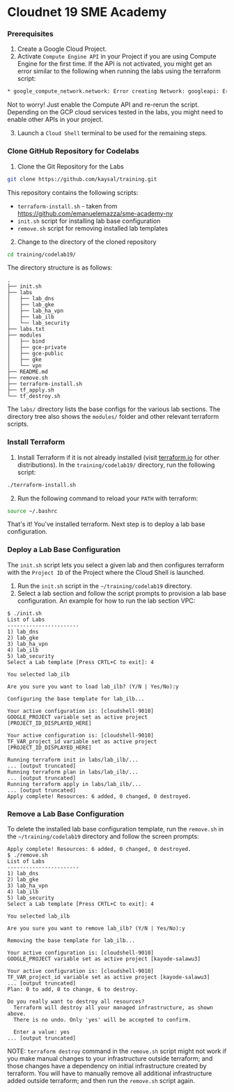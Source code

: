 # Cloudnet 19 SME Academy
### Prerequisites
1. Create a Google Cloud Project.
2. Activate `Compute Engine API` in your Project if you are using Compute Engine for the first time.
If the API is not activated, you might get an error similar to the following when running the labs using the terraform script:
```sh
* google_compute_network.network: Error creating Network: googleapi: Error 403: Access Not Configured. Compute Engine API has not been used in project [PROJECT_ID] before or it is disabled...
```
Not to worry! Just enable the Compute API and re-rerun the script.
Depending on the GCP cloud services tested in the labs, you might need to enable other APIs in your project.

3. Launch a `Cloud Shell` terminal to be used for the remaining steps.
### Clone GitHub Repository for Codelabs
1. Clone the Git Repository for the Labs
```sh
git clone https://github.com/kaysal/training.git
```
This repository contains the following scripts:
- `terraform-install.sh` - taken from https://github.com/emanuelemazza/sme-academy-ny
- `init.sh` script for installing lab base configuration
- `remove.sh` script for removing installed lab templates

2. Change to the directory of the cloned repository
```sh
cd training/codelab19/
```
The directory structure is as follows:
```
.
├── init.sh
├── labs
│   ├── lab_dns
│   ├── lab_gke
│   ├── lab_ha_vpn
│   ├── lab_ilb
│   └── lab_security
├── labs.txt
├── modules
│   ├── bind
│   ├── gce-private
│   ├── gce-public
│   ├── gke
│   └── vpn
├── README.md
├── remove.sh
├── terraform-install.sh
├── tf_apply.sh
└── tf_destroy.sh

```
The `labs/` directory lists the base configs for the various lab sections. The directory tree also shows the `modules/` folder and other relevant terraform scripts.

### Install Terraform
1. Install Terraform if it is not already installed (visit [terraform.io](https://terraform.io) for other distributions).
In the `training/codelab19/` directory, run the following script:

```sh
./terraform-install.sh
```
2. Run the following command to reload your `PATH` with terraform:
```sh
source ~/.bashrc
```
That's it! You've installed terraform.
Next step is to deploy a lab base configuration.
### Deploy a Lab Base Configuration
The `init.sh` script lets you select a given lab and then configures terraform with the `Project ID` of the Project where the Cloud Shell is launched.
1. Run the `init.sh` script in the `~/training/codelab19` directory.
2. Select a lab section and follow the script prompts to provision a lab base configuration.
An example for how to run the lab section VPC:
```
$ ./init.sh
List of Labs
-----------------------
1) lab_dns
2) lab_gke
3) lab_ha_vpn
4) lab_ilb
5) lab_security
Select a Lab template [Press CRTL+C to exit]: 4

You selected lab_ilb

Are you sure you want to load lab_ilb? (Y/N | Yes/No):y

Configuring the base template for lab_ilb...

Your active configuration is: [cloudshell-9010]
GOOGLE_PROJECT variable set as active project [PROJECT_ID_DISPLAYED_HERE]

Your active configuration is: [cloudshell-9010]
TF_VAR_project_id variable set as active project [PROJECT_ID_DISPLAYED_HERE]

Running terraform init in labs/lab_ilb/...
... [output truncated]
Running terraform plan in labs/lab_ilb/...
... [output truncated]
Running terraform apply in labs/lab_ilb/...
... [output truncated]
Apply complete! Resources: 6 added, 0 changed, 0 destroyed.
```

### Remove a Lab Base Configuration
To delete the installed lab base configuration template, run the `remove.sh` in the `~/training/codelab19` directory and follow the screen prompts:
```
Apply complete! Resources: 6 added, 0 changed, 0 destroyed.
$ ./remove.sh
List of Labs
-----------------------
1) lab_dns
2) lab_gke
3) lab_ha_vpn
4) lab_ilb
5) lab_security
Select a Lab template [Press CRTL+C to exit]: 4

You selected lab_ilb

Are you sure you want to remove lab_ilb? (Y/N | Yes/No):y

Removing the base template for lab_ilb...

Your active configuration is: [cloudshell-9010]
GOOGLE_PROJECT variable set as active project [kayode-salawu3]

Your active configuration is: [cloudshell-9010]
TF_VAR_project_id variable set as active project [kayode-salawu3]
... [output truncated]
Plan: 0 to add, 0 to change, 6 to destroy.

Do you really want to destroy all resources?
  Terraform will destroy all your managed infrastructure, as shown above.
  There is no undo. Only 'yes' will be accepted to confirm.

  Enter a value: yes
... [output truncated]

```
NOTE:
`terraform destroy` command in the `remove.sh` script might not work if you make manual changes to your infrastructure outside terraform; and those changes have a dependency on initial infrastructure created by terraform. You will have to manually remove all additional infrastructure added outside terraform; and then run the `remove.sh` script again.
